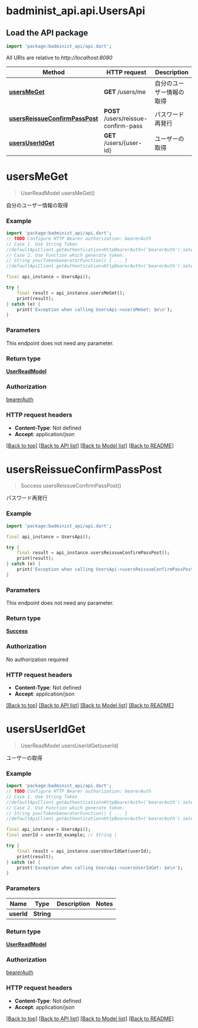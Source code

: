 # badminist_api.api.UsersApi

## Load the API package
```dart
import 'package:badminist_api/api.dart';
```

All URIs are relative to *http://localhost:8080*

Method | HTTP request | Description
------------- | ------------- | -------------
[**usersMeGet**](UsersApi.md#usersmeget) | **GET** /users/me | 自分のユーザー情報の取得
[**usersReissueConfirmPassPost**](UsersApi.md#usersreissueconfirmpasspost) | **POST** /users/reissue-confirm-pass | パスワード再発行
[**usersUserIdGet**](UsersApi.md#usersuseridget) | **GET** /users/{user-id} | ユーザーの取得


# **usersMeGet**
> UserReadModel usersMeGet()

自分のユーザー情報の取得

### Example
```dart
import 'package:badminist_api/api.dart';
// TODO Configure HTTP Bearer authorization: bearerAuth
// Case 1. Use String Token
//defaultApiClient.getAuthentication<HttpBearerAuth>('bearerAuth').setAccessToken('YOUR_ACCESS_TOKEN');
// Case 2. Use Function which generate token.
// String yourTokenGeneratorFunction() { ... }
//defaultApiClient.getAuthentication<HttpBearerAuth>('bearerAuth').setAccessToken(yourTokenGeneratorFunction);

final api_instance = UsersApi();

try {
    final result = api_instance.usersMeGet();
    print(result);
} catch (e) {
    print('Exception when calling UsersApi->usersMeGet: $e\n');
}
```

### Parameters
This endpoint does not need any parameter.

### Return type

[**UserReadModel**](UserReadModel.md)

### Authorization

[bearerAuth](../README.md#bearerAuth)

### HTTP request headers

 - **Content-Type**: Not defined
 - **Accept**: application/json

[[Back to top]](#) [[Back to API list]](../README.md#documentation-for-api-endpoints) [[Back to Model list]](../README.md#documentation-for-models) [[Back to README]](../README.md)

# **usersReissueConfirmPassPost**
> Success usersReissueConfirmPassPost()

パスワード再発行

### Example
```dart
import 'package:badminist_api/api.dart';

final api_instance = UsersApi();

try {
    final result = api_instance.usersReissueConfirmPassPost();
    print(result);
} catch (e) {
    print('Exception when calling UsersApi->usersReissueConfirmPassPost: $e\n');
}
```

### Parameters
This endpoint does not need any parameter.

### Return type

[**Success**](Success.md)

### Authorization

No authorization required

### HTTP request headers

 - **Content-Type**: Not defined
 - **Accept**: application/json

[[Back to top]](#) [[Back to API list]](../README.md#documentation-for-api-endpoints) [[Back to Model list]](../README.md#documentation-for-models) [[Back to README]](../README.md)

# **usersUserIdGet**
> UserReadModel usersUserIdGet(userId)

ユーザーの取得

### Example
```dart
import 'package:badminist_api/api.dart';
// TODO Configure HTTP Bearer authorization: bearerAuth
// Case 1. Use String Token
//defaultApiClient.getAuthentication<HttpBearerAuth>('bearerAuth').setAccessToken('YOUR_ACCESS_TOKEN');
// Case 2. Use Function which generate token.
// String yourTokenGeneratorFunction() { ... }
//defaultApiClient.getAuthentication<HttpBearerAuth>('bearerAuth').setAccessToken(yourTokenGeneratorFunction);

final api_instance = UsersApi();
final userId = userId_example; // String | 

try {
    final result = api_instance.usersUserIdGet(userId);
    print(result);
} catch (e) {
    print('Exception when calling UsersApi->usersUserIdGet: $e\n');
}
```

### Parameters

Name | Type | Description  | Notes
------------- | ------------- | ------------- | -------------
 **userId** | **String**|  | 

### Return type

[**UserReadModel**](UserReadModel.md)

### Authorization

[bearerAuth](../README.md#bearerAuth)

### HTTP request headers

 - **Content-Type**: Not defined
 - **Accept**: application/json

[[Back to top]](#) [[Back to API list]](../README.md#documentation-for-api-endpoints) [[Back to Model list]](../README.md#documentation-for-models) [[Back to README]](../README.md)

